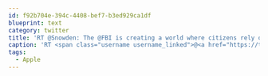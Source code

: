 ```yaml
---
id: f92b704e-394c-4408-bef7-b3ed929ca1df
blueprint: text
category: twitter
title: 'RT @Snowden: The @FBI is creating a world where citizens rely on #Apple to defend their rights, rather than the other way around. https://t…'
caption: 'RT <span class="username username_linked">@<a href="https://twitter.com/Snowden" title="Edward Snowden">Snowden</a></span>: The <span class="username username_linked">@<a href="https://twitter.com/FBI" title="FBI">FBI</a></span> is creating a world where citizens rely on <span class="hashtag hashtag_local">#<a href="http://tweettemp.darylchymko.ca/?tag=apple">Apple</a> to defend their rights, rather than the other way around. https://t…'
tags:
  - Apple
---
```


